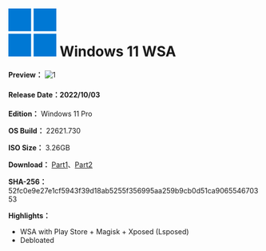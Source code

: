 # <img src="/icons/windows-11.svg"> Windows 11 WSA

**Preview：**
![1](/preview/22621.730_221003.png)

#### Release Date：2022/10/03

**Edition：** Windows 11 Pro

**OS Build：** 22621.730

**ISO Size：** 3.26GB

**Download：** [Part1](https://github.com/WhatTheBlock/WindowsSimplify/releases/download/iso/22621.730_221003.part1.rar)、[Part2](https://github.com/WhatTheBlock/WindowsSimplify/releases/download/iso/22621.730_221003.part2.rar)

**SHA-256：** 52fc0e9e27e1cf5943f39d18ab5255f356995aa259b9cb0d51ca906554670353

**Highlights：**
- WSA with Play Store + Magisk + Xposed (Lsposed)
- Debloated
